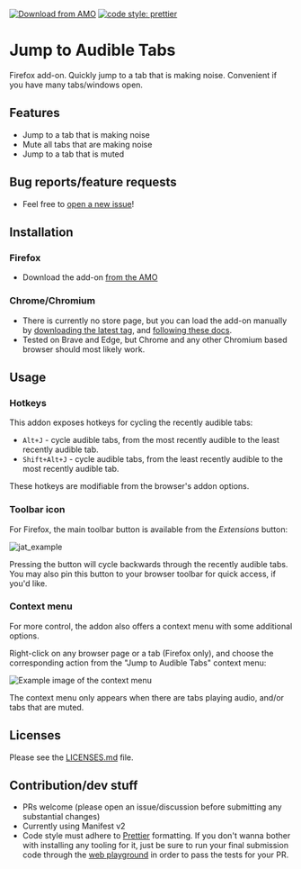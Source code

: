 [![Download from AMO](https://img.shields.io/amo/v/jump-to-audible-tabs?style=flat-square)](https://addons.mozilla.org/en-US/firefox/addon/jump-to-audible-tabs/)
[![code style: prettier](https://img.shields.io/badge/code_style-prettier-ff69b4.svg?style=flat-square)](https://github.com/prettier/prettier)

# Jump to Audible Tabs
Firefox add-on. Quickly jump to a tab that is making noise. Convenient if you have many tabs/windows open.

## Features
* Jump to a tab that is making noise
* Mute all tabs that are making noise
* Jump to a tab that is muted

## Bug reports/feature requests
* Feel free to [open a new issue](https://github.com/Rainyan/jump-to-audible-tabs/issues)!

## Installation
### Firefox
* Download the add-on [from the AMO](https://addons.mozilla.org/en-US/firefox/addon/jump-to-audible-tabs/)
### Chrome/Chromium
* There is currently no store page, but you can load the add-on manually by [downloading the latest tag](https://github.com/Rainyan/jump-to-audible-tabs/tags), and [following these docs](https://developer.chrome.com/docs/extensions/mv3/getstarted/development-basics/#load-unpacked).
* Tested on Brave and Edge, but Chrome and any other Chromium based browser should most likely work.

## Usage
### Hotkeys
This addon exposes hotkeys for cycling the recently audible tabs:
* `Alt+J` - cycle audible tabs, from the most recently audible to the least recently audible tab.
* `Shift+Alt+J` - cycle audible tabs, from the least recently audible to the most recently audible tab.

These hotkeys are modifiable from the browser's addon options.

### Toolbar icon
For Firefox, the main toolbar button is available from the *Extensions* button:

![jat_example](https://github.com/Rainyan/jump-to-audible-tabs/assets/6595066/306a4860-dbde-4561-83f7-97e9192da620)

Pressing the button will cycle backwards through the recently audible tabs. You may also pin this button to your browser toolbar for quick access, if you'd like.

### Context menu
For more control, the addon also offers a context menu with some additional options.

Right-click on any browser page or a tab (Firefox only), and choose the corresponding action from the "Jump to Audible Tabs" context menu:

![Example image of the context menu](https://user-images.githubusercontent.com/6595066/234595280-1a239852-5c34-4db2-a8c3-8a4152e7c33f.png)

The context menu only appears when there are tabs playing audio, and/or tabs that are muted.

## Licenses
Please see the [LICENSES.md](LICENSES.md) file.

## Contribution/dev stuff
* PRs welcome (please open an issue/discussion before submitting any substantial changes)
* Currently using Manifest v2
* Code style must adhere to [Prettier](https://prettier.io/) formatting. If you don't wanna bother with installing any tooling for it, just be sure to run your final submission code through the [web playground](https://prettier.io/playground/) in order to pass the tests for your PR.
